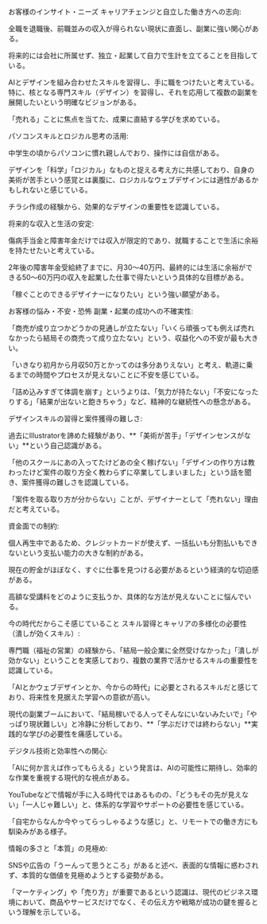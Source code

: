 お客様のインサイト・ニーズ
キャリアチェンジと自立した働き方への志向:

全職を退職後、前職並みの収入が得られない現状に直面し、副業に強い関心がある。

将来的には会社に所属せず、独立・起業して自力で生計を立てることを目指している。

AIとデザインを組み合わせたスキルを習得し、手に職をつけたいと考えている。特に、核となる専門スキル（デザイン）を習得し、それを応用して複数の副業を展開したいという明確なビジョンがある。

「売れる」ことに焦点を当てた、成果に直結する学びを求めている。

パソコンスキルとロジカル思考の活用:

中学生の頃からパソコンに慣れ親しんでおり、操作には自信がある。

デザインを「科学」「ロジカル」なものと捉える考え方に共感しており、自身の美術が苦手という感覚とは裏腹に、ロジカルなウェブデザインには適性があるかもしれないと感じている。

チラシ作成の経験から、効果的なデザインの重要性を認識している。

将来的な収入と生活の安定:

傷病手当金と障害年金だけでは収入が限定的であり、就職することで生活に余裕を持たせたいと考えている。

2年後の障害年金受給終了までに、月30～40万円、最終的には生活に余裕ができる50～60万円の収入を起業した仕事で得たいという具体的な目標がある。

「稼ぐことのできるデザイナーになりたい」という強い願望がある。

お客様の悩み・不安・恐怖
副業・起業の成功への不確実性:

「商売が成り立つかどうかの見通しが立たない」「いくら頑張っても例えば売れなかったら結局その商売って成り立たない」という、収益化への不安が最も大きい。

「いきなり初月から月収50万とかってのは多分ありえない」と考え、軌道に乗るまでの時間やプロセスが見えないことに不安を感じている。

「詰め込みすぎて体調を崩す」というよりは、「気力が持たない」「不安になったりする」「結果が出ないと飽きちゃう」など、精神的な継続性への懸念がある。

デザインスキルの習得と案件獲得の難しさ:

過去にIllustratorを諦めた経験があり、**「美術が苦手」「デザインセンスがない」**という自己認識がある。

「他のスクールにあの入ってたけどあの全く稼げない」「デザインの作り方は教わったけど案件の取り方全く教わらずに卒業してしまいました」という話を聞き、案件獲得の難しさを認識している。

「案件を取る取り方が分からない」ことが、デザイナーとして「売れない」理由だと考えている。

資金面での制約:

個人再生中であるため、クレジットカードが使えず、一括払いも分割払いもできないという支払い能力の大きな制約がある。

現在の貯金がほぼなく、すぐに仕事を見つける必要があるという経済的な切迫感がある。

高額な受講料をどのように支払うか、具体的な方法が見えないことに悩んでいる。

今の時代だからこそ感じていること
スキル習得とキャリアの多様化の必要性（潰しが効くスキル）:

専門職（福祉の営業）の経験から、「結局一般企業に全然受けなかった」「潰しが効かない」ということを実感しており、複数の業界で活かせるスキルの重要性を認識している。

「AIとかウェブデザインとか、今からの時代」に必要とされるスキルだと感じており、将来性を見据えた学習への意欲が高い。

現代の副業ブームにおいて、「結局稼いでる人ってそんなにいないみたいで」「やっぱり現状難しい」と冷静に分析しており、**「学ぶだけでは終わらない」**実践的な学びの必要性を痛感している。

デジタル技術と効率性への関心:

「AIに何か言えば作ってもらえる」という発言は、AIの可能性に期待し、効率的な作業を重視する現代的な視点がある。

YouTubeなどで情報が手に入る時代ではあるものの、「どうもその先が見えない」「一人じゃ難しい」と、体系的な学習やサポートの必要性を感じている。

「自宅からなんか今やってらっしゃるような感じ」と、リモートでの働き方にも馴染みがある様子。

情報の多さと「本質」の見極め:

SNSや広告の「うーんって思うところ」があると述べ、表面的な情報に惑わされず、本質的な価値を見極めようとする姿勢がある。

「マーケティング」や「売り方」が重要であるという認識は、現代のビジネス環境において、商品やサービスだけでなく、その伝え方や戦略が成功の鍵を握るという理解を示している。